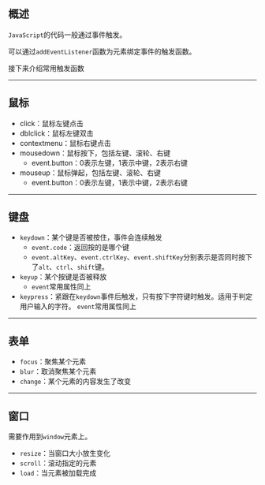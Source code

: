 ## 概述

`JavaScript`的代码一般通过事件触发。

可以通过`addEventListener`函数为元素绑定事件的触发函数。

接下来介绍常用触发函数

---

## 鼠标

+   click：鼠标左键点击
+   dblclick：鼠标左键双击
+   contextmenu：鼠标右键点击
+   mousedown：鼠标按下，包括左键、滚轮、右键
    +   event.button：0表示左键，1表示中键，2表示右键
+   mouseup：鼠标弹起，包括左键、滚轮、右键
    +   event.button：0表示左键，1表示中键，2表示右键

---

## 键盘

+   `keydown`：某个键是否被按住，事件会连续触发
    +   `event.code`：返回按的是哪个键
    +   `event.altKey`、`event.ctrlKey`、`event.shiftKey`分别表示是否同时按下了`alt`、`ctrl`、`shift`键。
+   `keyup`：某个按键是否被释放
    +   `event`常用属性同上
+   `keypress`：紧跟在`keydown`事件后触发，只有按下字符键时触发。适用于判定用户输入的字符。
`event`常用属性同上

--- 

## 表单

+   `focus`：聚焦某个元素
+   `blur`：取消聚焦某个元素
+   `change`：某个元素的内容发生了改变

---

## 窗口

需要作用到`window`元素上。

+   `resize`：当窗口大小放生变化
+   `scroll`：滚动指定的元素
+   `load`：当元素被加载完成
